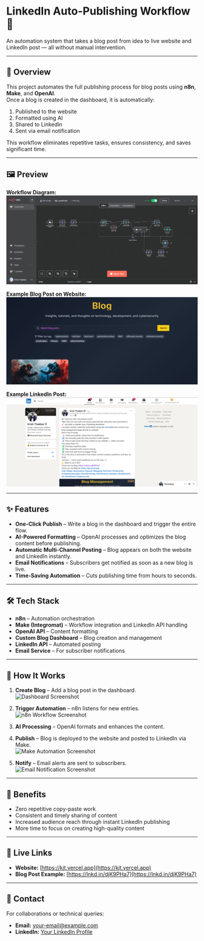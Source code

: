 # LinkedIn Auto-Publishing Workflow 🚀

An automation system that takes a blog post from idea to live website and LinkedIn post — all without manual intervention.

---

## 📌 Overview
This project automates the full publishing process for blog posts using **n8n**, **Make**, and **OpenAI**.  
Once a blog is created in the dashboard, it is automatically:
1. Published to the website
2. Formatted using AI
3. Shared to LinkedIn
4. Sent via email notification

This workflow eliminates repetitive tasks, ensures consistency, and saves significant time.

---

## 🖼 Preview
**Workflow Diagram:**  
![Workflow Diagram](images/workflow-diagram.png)

**Example Blog Post on Website:**  
![Blog Screenshot](images/blog-screenshot.png)

**Example LinkedIn Post:**  
![LinkedIn Screenshot](images/linkedin-screenshot.png)

---

## ✨ Features
- **One-Click Publish** – Write a blog in the dashboard and trigger the entire flow.
- **AI-Powered Formatting** – OpenAI processes and optimizes the blog content before publishing.
- **Automatic Multi-Channel Posting** – Blog appears on both the website and LinkedIn instantly.
- **Email Notifications** – Subscribers get notified as soon as a new blog is live.
- **Time-Saving Automation** – Cuts publishing time from hours to seconds.

---

## 🛠 Tech Stack
- **n8n** – Automation orchestration  
- **Make (Integromat)** – Workflow integration and LinkedIn API handling  
- **OpenAI API** – Content formatting  
- **Custom Blog Dashboard** – Blog creation and management  
- **LinkedIn API** – Automated posting  
- **Email Service** – For subscriber notifications  

---

## 📂 How It Works
1. **Create Blog** – Add a blog post in the dashboard.  
   ![Dashboard Screenshot](images/dashboard.png)  

2. **Trigger Automation** – n8n listens for new entries.  
   ![n8n Workflow Screenshot](images/n8n-screenshot.png)  

3. **AI Processing** – OpenAI formats and enhances the content.  
4. **Publish** – Blog is deployed to the website and posted to LinkedIn via Make.  
   ![Make Automation Screenshot](images/make-screenshot.png)  

5. **Notify** – Email alerts are sent to subscribers.  
   ![Email Notification Screenshot](images/email-screenshot.png)  

---

## 🚀 Benefits
- Zero repetitive copy-paste work  
- Consistent and timely sharing of content  
- Increased audience reach through instant LinkedIn publishing  
- More time to focus on creating high-quality content  

---

## 🔗 Live Links
- **Website:** [https://kjt.vercel.app](https://kjt.vercel.app)  
- **Blog Post Example:** [https://lnkd.in/djK9PHa7](https://lnkd.in/djK9PHa7)  

---

## 📧 Contact
For collaborations or technical queries:  
- **Email:** your-email@example.com  
- **LinkedIn:** [Your LinkedIn Profile](https://linkedin.com/in/yourprofile)
